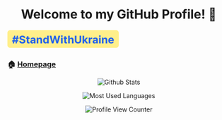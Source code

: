 <h1 align="center">Welcome to my GitHub Profile! 👋</h1>

<a href="https://vshymanskyy.github.io/StandWithUkraine"><img src="https://raw.githubusercontent.com/vshymanskyy/StandWithUkraine/main/badges/StandWithUkraine.svg" /></a>

### 🏠 [Homepage](https://fossman.de/)

<div align="center">
 
![Github Stats](https://github-readme-stats.vercel.app/api?username=0xFOSSMan&show_icons=true&theme=blue-green)

  
![Most Used Languages](https://github-readme-stats.vercel.app/api/top-langs/?username=0xFOSSMan&theme=blue-green)

 
![Profile View Counter](https://komarev.com/ghpvc/?username=0xFOSSMan)
</div>
